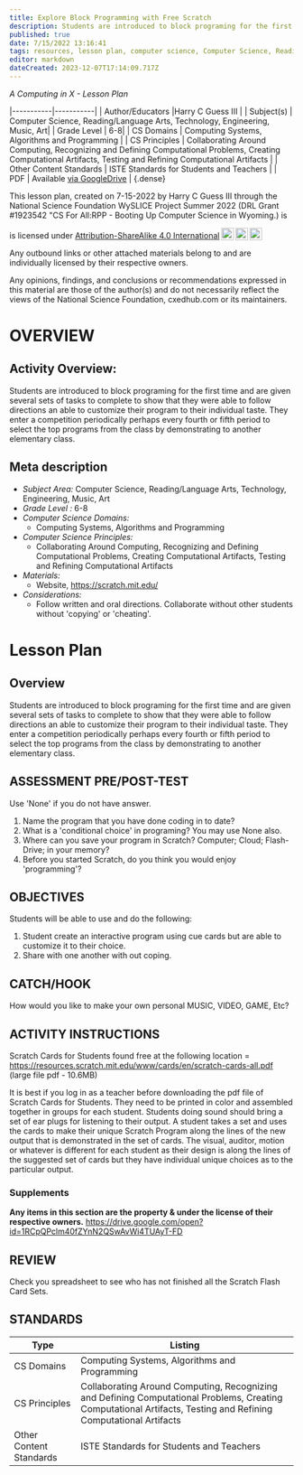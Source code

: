```yaml
---
title: Explore Block Programming with Free Scratch
description: Students are introduced to block programing for the first time and are given several sets of tasks to complete to show that they were able to follow directions an able to customize their program to their individual taste. They enter a competition periodically perhaps  every fourth or fifth period to select the top programs from the class by demonstrating to another elementary class.
published: true
date: 7/15/2022 13:16:41
tags: resources, lesson plan, computer science, Computer Science, Reading/Language Arts, Technology, Engineering, Music, Art 
editor: markdown
dateCreated: 2023-12-07T17:14:09.717Z
---
```

*A Computing in X - Lesson Plan*

|-----------|-----------|
| Author/Educators |Harry C Guess III |
| Subject(s) | Computer Science, Reading/Language Arts, Technology, Engineering, Music, Art|
| Grade Level | 6-8|
| CS Domains | Computing Systems, Algorithms and Programming |
| CS Principles | Collaborating Around Computing, Recognizing and Defining Computational Problems, Creating Computational Artifacts, Testing and Refining Computational Artifacts |
| Other Content Standards | ISTE Standards for Students and Teachers | 
| PDF | Available [via GoogleDrive](https://drive.google.com/open?id=17xsvMefzCLlGvBl9vs9Cxqq5e950vY3U) |
{.dense}






This lesson plan, created on 7-15-2022 by Harry C Guess III through the National Science Foundation WySLICE Project Summer 2022 (DRL Grant #1923542 "CS For All:RPP - Booting Up Computer Science in Wyoming.) is  <p xmlns:cc="http://creativecommons.org/ns#" >  is licensed under <a href="http://creativecommons.org/licenses/by-sa/4.0/?ref=chooser-v1" target="_blank" rel="license noopener noreferrer" style="display:inline-block;">Attribution-ShareAlike 4.0 International<img style="height:22px!important;margin-left:3px;vertical-align:text-bottom;" src="https://mirrors.creativecommons.org/presskit/icons/cc.svg?ref=chooser-v1"><img style="height:22px!important;margin-left:3px;vertical-align:text-bottom;" src="https://mirrors.creativecommons.org/presskit/icons/by.svg?ref=chooser-v1"><img style="height:22px!important;margin-left:3px;vertical-align:text-bottom;" src="https://mirrors.creativecommons.org/presskit/icons/sa.svg?ref=chooser-v1"></a></p>


Any outbound links or other attached materials belong to and are individually licensed by their respective owners. 


Any opinions, findings, and conclusions or recommendations expressed in this material are those of the author(s) and do not necessarily reflect the views of the National Science Foundation, cxedhub.com or its maintainers.


# OVERVIEW
## Activity Overview:  
Students are introduced to block programing for the first time and are given several sets of tasks to complete to show that they were able to follow directions an able to customize their program to their individual taste. They enter a competition periodically perhaps  every fourth or fifth period to select the top programs from the class by demonstrating to another elementary class.
## Meta description
+ *Subject Area:* Computer Science, Reading/Language Arts, Technology, Engineering, Music, Art 
+ *Grade Level :* 6-8 
+ *Computer Science Domains:*
   + Computing Systems, Algorithms and Programming
+ *Computer Science Principles:*
   + Collaborating Around Computing, Recognizing and Defining Computational Problems, Creating Computational Artifacts, Testing and Refining Computational Artifacts
+ *Materials:* 
   + Website, https://scratch.mit.edu/
+ *Considerations:*
   + Follow written and oral directions. Collaborate without other students without 'copying' or 'cheating'.


# Lesson Plan
## Overview
Students are introduced to block programing for the first time and are given several sets of tasks to complete to show that they were able to follow directions an able to customize their program to their individual taste. They enter a competition periodically perhaps  every fourth or fifth period to select the top programs from the class by demonstrating to another elementary class.
## ASSESSMENT PRE/POST-TEST
Use 'None' if you do not have answer.
1. Name the program that you have done coding in to date?
2. What is a 'conditional choice' in programing? You may use None also.
3. Where can you save your program in Scratch? Computer; Cloud; Flash-Drive; in your memory?
4. Before you started Scratch, do you think you would enjoy 'programming'?
## OBJECTIVES
Students will be able to use and do the following:
1. Student create an interactive program using cue cards but are able to customize it to their choice. 
2. Share with one another with out coping.


## CATCH/HOOK
How would you like to make your own personal MUSIC, VIDEO, GAME, Etc?


## ACTIVITY INSTRUCTIONS
Scratch Cards for Students found free at the following location =
https://resources.scratch.mit.edu/www/cards/en/scratch-cards-all.pdf 
(large file pdf - 10.6MB) 


It is best if you log in as a teacher before downloading the pdf file of Scratch Cards for Students. They need to be printed in color and assembled together in groups for each student. Students doing sound should bring a set of ear plugs for listening to their output.
A student takes a set and uses the cards to make their unique Scratch Program along the lines of the new output that is demonstrated in the set of cards. The visual, auditor, motion or whatever is different for each student as their design is along the lines of the suggested set of cards but they have individual unique choices as to the particular output.


### Supplements
**Any items in this section are the property & under the license of their respective owners.**
https://drive.google.com/open?id=1RCpQPclm40fZYnN2QSwAvWi4TUAyT-FD




## REVIEW
Check you spreadsheet to see who has not finished all the Scratch Flash Card Sets.
## STANDARDS        
| Type | Listing | 
|-----------|-----------|
| CS Domains  | Computing Systems, Algorithms and Programming|
| CS Principles   | Collaborating Around Computing, Recognizing and Defining Computational Problems, Creating Computational Artifacts, Testing and Refining Computational Artifacts|
| Other Content Standards | ISTE Standards for Students and Teachers  |